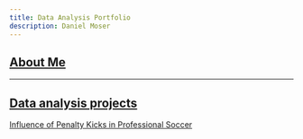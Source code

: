 ```yaml
---
title: Data Analysis Portfolio
description: Daniel Moser
---
```


## [About Me](about)

***

## [Data analysis projects](https://djmwa.github.io/)
[Influence of Penalty Kicks in Professional Soccer](https://djmwa.github.io/penaltykicks/)
